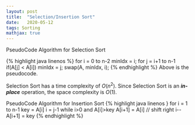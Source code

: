 ```yaml
---
layout: post
title:  "Selection/Insertion Sort"
date:   2020-05-12
tags: Sorting
mathjax: true
---
```


PseudoCode Algorithm for Selection Sort

{% highlight java linenos %}
for i = 0 to n-2
  minIdx = i;
  for j = i+1 to n-1
    if(A[j] < A[i]) minIdx = j;
  swap(A, minIdx, i);
{% endhighlight %}
Above is the pseudocode.

Selection Sort has a time complexity of $O(n^2)$. Since Selection Sort is an ***in-place*** operation, the space complexity is $O(1)$.

PseudoCode Algorithm for Insertion Sort
{% highlight java linenos }
for i = 1 to n-1
  key = A[i]
  i = j-1
  while i>0 and A[i]>key
    A[i+1] = A[i] // shift right
    i--
  A[i+1] = key
{% endhighlight %}